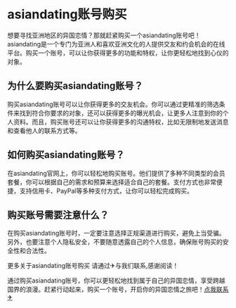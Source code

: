 # asiandating账号购买

想要寻找亚洲地区的异国恋情？那就赶紧购买一个asiandating账号吧！asiandating是一个专门为亚洲人和喜欢亚洲文化的人提供交友和约会机会的在线平台。购买一个账号，可以让你获得更多的功能和特权，让你更轻松地找到心仪的对象。

## 为什么要购买asiandating账号？

购买asiandating账号可以让你获得更多的交友机会。你可以通过更精准的筛选条件来找到符合你要求的对象，还可以获得更多的曝光机会，让更多人注意到你的个人资料。而且，购买账号还可以让你获得更多的沟通特权，比如无限制地发送消息和查看他人的联系方式等。

## 如何购买asiandating账号？

在asiandating官网上，你可以轻松地购买账号。他们提供了多种不同类型的会员套餐，你可以根据自己的需求和预算来选择适合自己的套餐。支付方式也非常便捷，支持信用卡、PayPal等多种支付方式，让你可以轻松完成购买。

## 购买账号需要注意什么？

在购买asiandating账号时，一定要注意选择正规渠道进行购买，避免上当受骗。另外，也要注意个人隐私安全，不要随意透露自己的个人信息，确保账号购买的安全性和合法性。

更多关于asiandating账号购买 请通过✈与我们联系,感谢阅读！

通过购买asiandating账号，你可以更轻松地找到属于自己的异国恋情，享受跨越国界的浪漫。赶紧行动起来，购买一个账号，开启你的异国恋情之旅吧！[点我联系✈](https://bbs.G208.com)